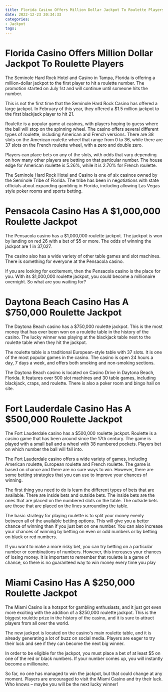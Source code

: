 ```yaml
---
title: Florida Casino Offers Million Dollar Jackpot To Roulette Players
date: 2022-12-23 20:34:33
categories:
- Jackpot
tags:
---
```



#  Florida Casino Offers Million Dollar Jackpot To Roulette Players

The Seminole Hard Rock Hotel and Casino in Tampa, Florida is offering a million-dollar jackpot to the first player to hit a roulette number. The promotion started on July 1st and will continue until someone hits the number.

This is not the first time that the Seminole Hard Rock Casino has offered a large jackpot. In February of this year, they offered a $1.5 million jackpot to the first blackjack player to hit 21.

Roulette is a popular game at casinos, with players hoping to guess where the ball will stop on the spinning wheel. The casino offers several different types of roulette, including American and French versions. There are 38 slots on the American roulette wheel that range from 0 to 36, while there are 37 slots on the French roulette wheel, with a zero and double zero.

Players can place bets on any of the slots, with odds that vary depending on how many other players are betting on that particular number. The house edge for American roulette is 5.26%, while it is 2.70% for French roulette.

The Seminole Hard Rock Hotel and Casino is one of six casinos owned by the Seminole Tribe of Florida. The tribe has been in negotiations with state officials about expanding gambling in Florida, including allowing Las Vegas style poker rooms and sports betting.

#  Pensacola Casino Has A $1,000,000 Roulette Jackpot

The Pensacola casino has a $1,000,000 roulette jackpot. The jackpot is won by landing on red 26 with a bet of $5 or more. The odds of winning the jackpot are 1 in 37,027.

The casino also has a wide variety of other table games and slot machines. There is something for everyone at the Pensacola casino.

If you are looking for excitement, then the Pensacola casino is the place for you. With its $1,000,000 roulette jackpot, you could become a millionaire overnight. So what are you waiting for?

#  Daytona Beach Casino Has A $750,000 Roulette Jackpot

The Daytona Beach casino has a $750,000 roulette jackpot. This is the most money that has ever been won on a roulette table in the history of the casino. The lucky winner was playing at the blackjack table next to the roulette table when they hit the jackpot.

The roulette table is a traditional European-style table with 37 slots. It is one of the most popular games in the casino. The casino is open 24 hours a day, 7 days a week, and offers both smoking and non-smoking sections.

The Daytona Beach casino is located on Casino Drive in Daytona Beach, Florida. It features over 500 slot machines and 30 table games, including blackjack, craps, and roulette. There is also a poker room and bingo hall on site.

#  Fort Lauderdale Casino Has A $500,000 Roulette Jackpot 

The Fort Lauderdale casino has a $500,000 roulette jackpot. Roulette is a casino game that has been around since the 17th century. The game is played with a small ball and a wheel with 38 numbered pockets. Players bet on which number the ball will fall into.

The Fort Lauderdale casino offers a wide variety of games, including American roulette, European roulette and French roulette. The game is based on chance and there are no sure ways to win. However, there are some betting strategies that you can use to improve your chances of winning.

The first thing you need to do is learn the different types of bets that are available. There are inside bets and outside bets. The inside bets are the ones that are placed on the numbered slots on the table. The outside bets are those that are placed on the lines surrounding the table.

The basic strategy for playing roulette is to split your money evenly between all of the available betting options. This will give you a better chance of winning than if you just bet on one number. You can also increase your chances of winning by betting on even or odd numbers or by betting on black or red numbers.

If you want to make a more risky bet, you can try betting on a particular number or combinations of numbers. However, this increases your chances of losing money. It is important to remember that roulette is a game of chance, so there is no guaranteed way to win money every time you play

#  Miami Casino Has A $250,000 Roulette Jackpot

The Miami Casino is a hotspot for gambling enthusiasts, and it just got even more exciting with the addition of a $250,000 roulette jackpot. This is the biggest roulette prize in the history of the casino, and it is sure to attract players from all over the world.

The new jackpot is located on the casino's main roulette table, and it is already generating a lot of buzz on social media. Players are eager to try their luck and see if they can become the next big winner.

In order to be eligible for the jackpot, you must place a bet of at least $5 on one of the red or black numbers. If your number comes up, you will instantly become a millionaire.

So far, no one has managed to win the jackpot, but that could change at any moment. Players are encouraged to visit the Miami Casino and try their luck. Who knows – maybe you will be the next lucky winner!